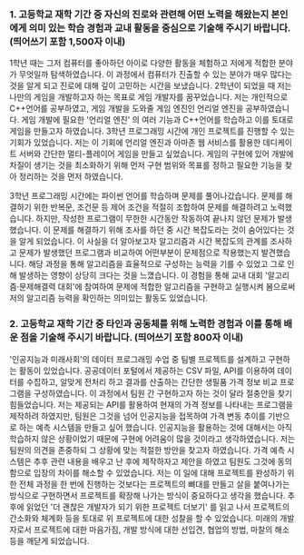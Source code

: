 ### 1. 고등학교 재학 기간 중 자신의 진로와 관련해 어떤 노력을 해왔는지 본인에게 의미 있는 학습 경험과 교내 활동을 중심으로 기술해 주시기 바랍니다. (띄어쓰기 포함 1,500자 이내)  
 1학년 때는 그저 컴퓨터를 좋아하던 아이로 다양한 활동을 체험하고 저에게 적합한 분야가 무엇일까 탐색하였습니다. 
이 과정에서 컴퓨터가 진출할 수 있는 분야가 매우 많다는 것을 알게 되고 진로에 대해 깊이 고민하는 시간을 보냈습니다. 
2학년이 되었을 때 저는 나만의 게임을 개발하고자 하는 목표로 게임 개발자를 꿈꾸었습니다. 
저는 개인적으로 C++언어를 공부하였고, 게임 개발을 도와줄 게임 엔진인 언리얼 엔진을 공부하였습니다. 
게임 개발에 필요한 '언리얼 엔진' 의 여러 기능과 C++언어를 학습하고 이를 토대로 게임을 만들고자 하였습니다. 
 3학년 프로그래밍 시간에 개인 프로젝트를 진행할 수 있는 기회가 있었습니다. 
저는 이 기회에 언리얼 엔진과 아마존 웹 서비스를 활용한 데디케이트 서버와 간단한 멀티-플레이어 게임을 만들고 싶었습니다. 
게임의 구현에 있어 개발에 차질이 생기는 것을 최소화하기 위해 먼저 구현 범위와 목표를 정하고 필요한 기능을 찾아 정리하는 것을 먼저 하였습니다. 


 3학년 프로그래밍 시간에는 파이썬 언어를 학습하며 문제를 풀어나갔습니다. 
문제를 해결하기 위한 반복문, 조건문 등 제어 조건을 적절히 조합하여 문제를 해결하려고 노력했습니다. 
하지만, 작성한 프로그램이 무한한 시간동안 작동하여 끝나지 않던 문제가 발생했습니다. 
이 문제를 해결하기 위해 조사를 하던 중 시간 복잡도라는 것이 숨어있다는 것을 알게 되었습니다. 
이 사실을 더 알아보고자 알고리즘과 시간 복잡도의 관계를 조사하고 문제가 발생했던 프로그램과 비교하여 어떤부분이 문제점으로 작용했는지 발견했습니다. 
해당 과정을 통해 알고리즘을 효율적으로 구성하는 능력을 기를 수 있었고 그로 인해 발생하는 영향이 상당히 크다는 것을 느꼈습니다. 
이 경험을 통해 교내 대회 '알고리즘·문제해결력 대회'에 참여하여 문제에 적합한 알고리즘을 구현하고 실행시켜 봄으로써 저의 알고리즘 능력을 확인하는 의미있는 활동도 있었습니다. 

### 2. 고등학교 재학 기간 중 타인과 공동체를 위해 노력한 경험과 이를 통해 배운 점을 기술해 주시기 바랍니다. (띄어쓰기 포함 800자 이내)  
'인공지능과 미래사회'의 데이터 프로그래밍 수업 중 팀별 프로젝트를 설계하고 구현하는 활동이 있었습니다. 
공공데이터 포털에서 제공하는 CSV 파일, API를 이용하여 데이터를 수집하고, 알맞게 전처리 하고 결과를 산출하는 간단한 생필품 가격 정보 비교 프로그램을 구성하였습니다. 
이 과정에서 팀원 간 구현하고자 하는 것이 달라 절충안을 찾기 힘들었습니다. 
저는 제공되는 API를 활용하여 현재의 가격 정보를 나타내는 프로그램을 제작하려 하였지만, 팀원은 그것을 넘어 인공지능을 접목하여 가격 변동 추이를 기반으로 하는 예측 시스템을 만들고 싶어 했습니다. 
인공지능을 활용하는 것에 대해서는 아직 학습하지 않은 상황이었기 때문에 구현에 어려움이 많을 것이라고 생각하였습니다. 
저는 팀원의 의견을 존중하되 그 상황에 맞는 적절한 방안을 찾고자 하였습니다. 
가격 예측 시스템은 추후 관련 내용을 배우고 난 후에 제작하자고 제안을 하였고 팀원도 그것에 동의함으로 입장의 차이를 해소할 수 있었습니다. 
저는 이 일에 대해 프로젝트를 완성하기 위한 전체 과정을 한 번에 진행하는 것보다는 프로젝트의 뼈대를 만들고 살을 붙여나가는 방식으로 구현하면서 프로젝트를 확장해 나가는 방식이 중요하다고 생각을 했습니다. 
추후에 읽었던 '더 괜찮은 개발자가 되기 위한 프로젝트 더보기' 를 읽고 나서 프로젝트의 간소화와 체계화 등을 토대로 위 프로젝트에 대한 성찰을 할 수 있었습니다.
미래의 개발자로서 프로젝트에 대한 마음가짐, 개발 방식에 대한 선입견, 협업의 방법, 마찰의 해소 등을 깨닫게 되었습니다. 
